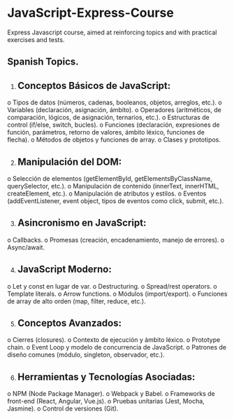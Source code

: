 # JavaScript-Express-Course
Express Javascript course, aimed at reinforcing topics and with practical exercises and tests.

## Spanish Topics.

1.	## Conceptos Básicos de JavaScript:
o	Tipos de datos (números, cadenas, booleanos, objetos, arreglos, etc.).
o	Variables (declaración, asignación, ámbito).
o	Operadores (aritméticos, de comparación, lógicos, de asignación, ternarios, etc.).
o	Estructuras de control (if/else, switch, bucles).
o	Funciones (declaración, expresiones de función, parámetros, retorno de valores, ámbito léxico, funciones de flecha).
o	Métodos de objetos y funciones de array.
o	Clases y prototipos.

2.	## Manipulación del DOM:
o	Selección de elementos (getElementById, getElementsByClassName, querySelector, etc.).
o	Manipulación de contenido (innerText, innerHTML, createElement, etc.).
o	Manipulación de atributos y estilos.
o	Eventos (addEventListener, event object, tipos de eventos como click, submit, etc.).

3.	## Asincronismo en JavaScript:
o	Callbacks.
o	Promesas (creación, encadenamiento, manejo de errores).
o	Async/await.

4.	## JavaScript Moderno:
o	Let y const en lugar de var.
o	Destructuring.
o	Spread/rest operators.
o	Template literals.
o	Arrow functions.
o	Módulos (import/export).
o	Funciones de array de alto orden (map, filter, reduce, etc.).

5.	## Conceptos Avanzados:
o	Cierres (closures).
o	Contexto de ejecución y ámbito léxico.
o	Prototype chain.
o	Event Loop y modelo de concurrencia de JavaScript.
o	Patrones de diseño comunes (módulo, singleton, observador, etc.).

6.	## Herramientas y Tecnologías Asociadas:
o	NPM (Node Package Manager).
o	Webpack y Babel.
o	Frameworks de front-end (React, Angular, Vue.js).
o	Pruebas unitarias (Jest, Mocha, Jasmine).
o	Control de versiones (Git).
